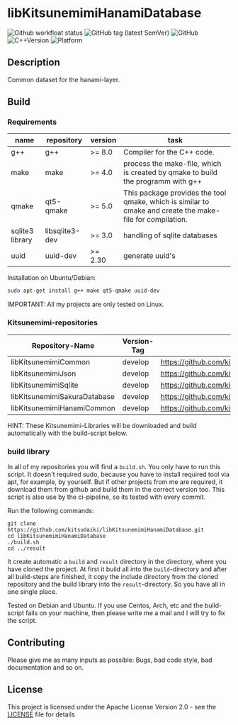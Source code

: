 # libKitsunemimiHanamiDatabase

![Github workfloat status](https://img.shields.io/github/workflow/status/kitsudaiki/libKitsunemimiHanamiDatabase/build-and-test/develop?label=build%20and%20test&style=flat-square)
![GitHub tag (latest SemVer)](https://img.shields.io/github/v/tag/kitsudaiki/libKitsunemimiHanamiDatabase?label=version&style=flat-square)
![GitHub](https://img.shields.io/github/license/kitsudaiki/libKitsunemimiHanamiDatabase?style=flat-square)
![C++Version](https://img.shields.io/badge/c%2B%2B-17-blue?style=flat-square)
![Platform](https://img.shields.io/badge/platform-Linux--x64-lightgrey?style=flat-square)

## Description

Common dataset for the hanami-layer.

## Build

### Requirements

name | repository | version | task
--- | --- | --- | ---
g++ | g++ | >= 8.0 | Compiler for the C++ code.
make | make | >= 4.0 | process the make-file, which is created by qmake to build the programm with g++
qmake | qt5-qmake | >= 5.0 | This package provides the tool qmake, which is similar to cmake and create the make-file for compilation.
sqlite3 library | libsqlite3-dev | >= 3.0 | handling of sqlite databases
uuid | uuid-dev | >= 2.30 | generate uuid's

Installation on Ubuntu/Debian:

```bash
sudo apt-get install g++ make qt5-qmake uuid-dev
```

IMPORTANT: All my projects are only tested on Linux.

### Kitsunemimi-repositories

Repository-Name | Version-Tag | Download-Path
--- | --- | ---
libKitsunemimiCommon | develop | https://github.com/kitsudaiki/libKitsunemimiCommon.git
libKitsunemimiJson | develop | https://github.com/kitsudaiki/libKitsunemimiJson.git
libKitsunemimiSqlite | develop | https://github.com/kitsudaiki/libKitsunemimiSqlite.git
libKitsunemimiSakuraDatabase | develop | https://github.com/kitsudaiki/libKitsunemimiSakuraDatabase.git
libKitsunemimiHanamiCommon | develop | https://github.com/kitsudaiki/libKitsunemimiHanamiCommon.git

HINT: These Kitsunemimi-Libraries will be downloaded and build automatically with the build-script below.

### build library

In all of my repositories you will find a `build.sh`. You only have to run this script. It doesn't required sudo, because you have to install required tool via apt, for example, by yourself. But if other projects from me are required, it download them from github and build them in the correct version too. This script is also use by the ci-pipeline, so its tested with every commit.


Run the following commands:

```
git clone https://github.com/kitsudaiki/libKitsunemimiHanamiDatabase.git
cd libKitsunemimiHanamiDatabase
./build.sh
cd ../result
```

It create automatic a `build` and `result` directory in the directory, where you have cloned the project. At first it build all into the `build`-directory and after all build-steps are finished, it copy the include directory from the cloned repository and the build library into the `result`-directory. So you have all in one single place.

Tested on Debian and Ubuntu. If you use Centos, Arch, etc and the build-script fails on your machine, then please write me a mail and I will try to fix the script.


## Contributing

Please give me as many inputs as possible: Bugs, bad code style, bad documentation and so on.

## License

This project is licensed under the Apache License Version 2.0 - see the [LICENSE](LICENSE) file for details
